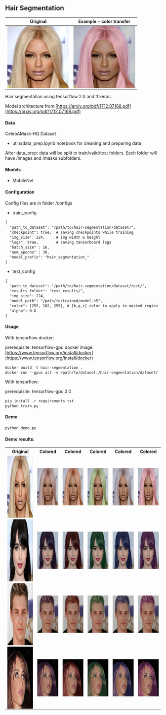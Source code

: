 ## Hair Segmentation
Original             | Example - color transfer
:-------------------------:|:-------------------------:
<img align="left" width="200" height="200" src="assets/0_image.jpg">  |  <img align="left" width="200" height="200" src="assets/0_4_result.jpg">


Hair segmentation using tensorflow 2.0 and tf.keras.

Model architecture from [https://arxiv.org/pdf/1712.07168.pdf](https://arxiv.org/pdf/1712.07168.pdf)

#### Data

CelebAMask-HQ Dataset

* utils/data_prep.ipynb notebook for cleaning and preparing data

After data_prep: data will be split to train/valid/test folders.
Each folder will have /images and /masks subfolders. 

#### Models

* MobileNet

#### Configuration

Config files are in  folder /configs 

* train_config
```
{
  "path_to_dataset": "/path/to/hair-segmentation/dataset/",
  "checkpoint": true,  # saving checkpoints while training
  "img_size": 224,     # img width & height
  "logs": true,        # saving tensorboard logs
  "batch_size" : 16,
  "num_epochs" : 30,
  "model_prefix": "hair_segmentation_"
}
```

* test_config
```
{
  "path_to_dataset": "/path/to/hair-segmentation/dataset/test/",
  "results_folder": "test_results/",
  "img_size": 224,
  "model_path": "/path/to/trained/model.h5",
  "color": [255, 102, 255], # [b,g,r] color to apply to masked region
  "alpha": 0.8                  
}
```
#### Usage

With tensorflow docker:

prerequisite: tensorflow-gpu docker image [https://www.tensorflow.org/install/docker](https://www.tensorflow.org/install/docker)

```console
docker build -t hair-segmentation .
docker run --gpus all -v /path/to/dataset:/hair-segmentation/dataset/
```

With tensorflow:

prerequisite: tensorflow-gpu 2.0
```console
pip install -r requirements.txt
python train.py
```

#### Demo
```
python demo.py
```

#### Demo results:

<table style="width:100%">
  <tr>
    <th>Original</th>
    <th>Colored</th>
    <th>Colored</th>
    <th>Colored</th>
    <th>Colored</th>
    <th>Colored</th>
  </tr>
  <tr>
    <td><img align="center" width="200" height="200" src="assets/0_image.jpg"></td>
    <td><img align="center" width="120" height="120" src="assets/0_0_result.jpg"></td>
    <td><img align="center" width="120" height="120" src="assets/0_1_result.jpg"></td>
    <td><img align="center" width="120" height="120" src="assets/0_2_result.jpg"></td>
    <td><img align="center" width="120" height="120" src="assets/0_3_result.jpg"></td>
    <td><img align="center" width="120" height="120" src="assets/0_4_result.jpg"></td>
  </tr>
  <tr>
    <td><img align="center" width="200" height="200" src="assets/1_image.jpg"></td>
    <td><img align="center" width="120" height="120" src="assets/1_0_result.jpg"></td>
    <td><img align="center" width="120" height="120" src="assets/1_1_result.jpg"></td>
    <td><img align="center" width="120" height="120" src="assets/1_2_result.jpg"></td>
    <td><img align="center" width="120" height="120" src="assets/1_3_result.jpg"></td>
    <td><img align="center" width="120" height="120" src="assets/1_4_result.jpg"></td>
  </tr>
   <tr>
    <td><img align="center" width="200" height="200" src="assets/2_image.jpg"></td>
    <td><img align="center" width="120" height="120" src="assets/2_0_result.jpg"></td>
    <td><img align="center" width="120" height="120" src="assets/2_1_result.jpg"></td>
    <td><img align="center" width="120" height="120" src="assets/2_2_result.jpg"></td>
    <td><img align="center" width="120" height="120" src="assets/2_3_result.jpg"></td>
    <td><img align="center" width="120" height="120" src="assets/2_4_result.jpg"></td>
  </tr>
   <tr>
    <td><img align="center" width="200" height="200" src="assets/3_image.jpg"></td>
    <td><img align="center" width="120" height="120" src="assets/3_0_result.jpg"></td>
    <td><img align="center" width="120" height="120" src="assets/3_1_result.jpg"></td>
    <td><img align="center" width="120" height="120" src="assets/3_2_result.jpg"></td>
    <td><img align="center" width="120" height="120" src="assets/3_3_result.jpg"></td>
    <td><img align="center" width="120" height="120" src="assets/3_4_result.jpg"></td>
  </tr>
</table>
